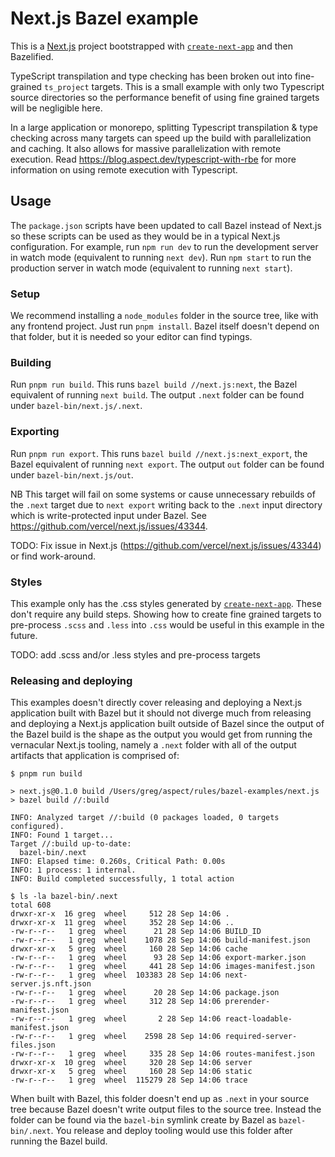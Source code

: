 # Next.js Bazel example

This is a [Next.js](https://nextjs.org/) project bootstrapped with [`create-next-app`](https://github.com/vercel/next.js/tree/canary/packages/create-next-app) and then Bazelified.

TypeScript transpilation and type checking has been broken out into fine-grained `ts_project` targets.
This is a small example with only two Typescript source directories so the performance benefit of using fine grained targets will be negligible here.

In a large application or monorepo, splitting Typescript transpilation & type checking across many targets can speed up the build with parallelization and caching. It also allows for massive parallelization with remote execution. Read
https://blog.aspect.dev/typescript-with-rbe for more information on using remote execution with Typescript.

## Usage

The `package.json` scripts have been updated to call Bazel instead of Next.js so these scripts can be
used as they would be in a typical Next.js configuration.
For example, run `npm run dev` to run the development server in watch mode (equivalent to running `next dev`).
Run `npm start` to run the production server in watch mode (equivalent to running `next start`).

### Setup

We recommend installing a `node_modules` folder in the source tree, like with any frontend project.
Just run `pnpm install`.
Bazel itself doesn't depend on that folder, but it is needed so your editor can find typings.

### Building

Run `pnpm run build`. This runs `bazel build //next.js:next`, the Bazel equivalent of running `next build`.
The output `.next` folder can be found under `bazel-bin/next.js/.next`.

### Exporting

Run `pnpm run export`. This runs `bazel build //next.js:next_export`, the Bazel equivalent of running `next export`.
The output `out` folder can be found under `bazel-bin/next.js/out`.

NB This target will fail on some systems or cause unnecessary rebuilds of the `.next` target due to `next export` writing
back to the `.next` input directory which is write-protected input under Bazel. See https://github.com/vercel/next.js/issues/43344.

TODO: Fix issue in Next.js (https://github.com/vercel/next.js/issues/43344) or find work-around.

### Styles

This example only has the .css styles generated by [`create-next-app`](https://github.com/vercel/next.js/tree/canary/packages/create-next-app). These don't require any build steps. Showing how to create fine grained
targets to pre-process `.scss` and `.less` into `.css` would be useful in this example in the future.

TODO: add .scss and/or .less styles and pre-process targets

### Releasing and deploying

This examples doesn't directly cover releasing and deploying a Next.js application built with Bazel
but it should not diverge much from releasing and deploying a Next.js application built outside of Bazel
since the output of the Bazel build is the shape as the output you would get from running the vernacular
Next.js tooling, namely a `.next` folder with all of the output artifacts that application is
comprised of:

```
$ pnpm run build

> next.js@0.1.0 build /Users/greg/aspect/rules/bazel-examples/next.js
> bazel build //:build

INFO: Analyzed target //:build (0 packages loaded, 0 targets configured).
INFO: Found 1 target...
Target //:build up-to-date:
  bazel-bin/.next
INFO: Elapsed time: 0.260s, Critical Path: 0.00s
INFO: 1 process: 1 internal.
INFO: Build completed successfully, 1 total action

$ ls -la bazel-bin/.next
total 608
drwxr-xr-x  16 greg  wheel     512 28 Sep 14:06 .
drwxr-xr-x  11 greg  wheel     352 28 Sep 14:06 ..
-rw-r--r--   1 greg  wheel      21 28 Sep 14:06 BUILD_ID
-rw-r--r--   1 greg  wheel    1078 28 Sep 14:06 build-manifest.json
drwxr-xr-x   5 greg  wheel     160 28 Sep 14:06 cache
-rw-r--r--   1 greg  wheel      93 28 Sep 14:06 export-marker.json
-rw-r--r--   1 greg  wheel     441 28 Sep 14:06 images-manifest.json
-rw-r--r--   1 greg  wheel  103383 28 Sep 14:06 next-server.js.nft.json
-rw-r--r--   1 greg  wheel      20 28 Sep 14:06 package.json
-rw-r--r--   1 greg  wheel     312 28 Sep 14:06 prerender-manifest.json
-rw-r--r--   1 greg  wheel       2 28 Sep 14:06 react-loadable-manifest.json
-rw-r--r--   1 greg  wheel    2598 28 Sep 14:06 required-server-files.json
-rw-r--r--   1 greg  wheel     335 28 Sep 14:06 routes-manifest.json
drwxr-xr-x  10 greg  wheel     320 28 Sep 14:06 server
drwxr-xr-x   5 greg  wheel     160 28 Sep 14:06 static
-rw-r--r--   1 greg  wheel  115279 28 Sep 14:06 trace
```

When built with Bazel, this folder doesn't end up as `.next` in your source tree
because Bazel doesn't write output files to the source tree. Instead the folder can be found
via the `bazel-bin` symlink create by Bazel as `bazel-bin/.next`. You release and deploy tooling
would use this folder after running the Bazel build.
